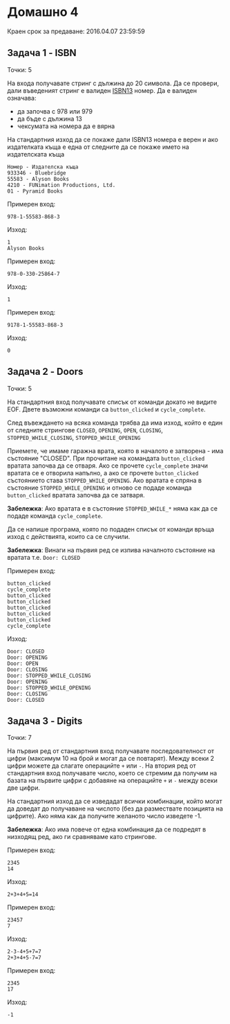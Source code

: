 Домашно 4
===

Краен срок за предаване: 2016.04.07 23:59:59

Задача 1 - ISBN
---
Точки: 5

На входа получавате стринг с дължина до 20 символа. Да се провери, дали въведеният стринг е валиден [ISBN13](https://en.wikipedia.org/wiki/International_Standard_Book_Number) номер. Да е валиден означава:
  * да започва с 978 или 979
  * да бъде с дължина 13
  * чексумата на номера да е вярна

На стандартния изход да се покаже дали ISBN13 номера е верен и ако издателката къща е една от следните да се покаже името на издателската къща

```
Номер - Издателска къща
933346 - Bluebridge
55583 - Alyson Books
4210 - FUNimation Productions, Ltd.
01 - Pyramid Books
```

Примерен вход:
```
978-1-55583-868-3
```
Изход:
```
1
Alyson Books
```

Примерен вход:
```
978-0-330-25864-7
```
Изход:
```
1
```

Примерен вход:
```
9178-1-55583-868-3
```
Изход:
```
0
```

Задача 2 - Doors
---
Точки: 5

На стандартния вход получавате списък от команди докато не видите EOF. Двете възможни команди са `button_clicked` и `cycle_complete`.

След въвеждането на всяка команда трябва да има изход, който е един от следните стрингове `CLOSED`, `OPENING`, `OPEN`, `CLOSING`, `STOPPED_WHILE_CLOSING`, `STOPPED_WHILE_OPENING`

Приемете, че имаме гаражна врата, която в началото е затворена - има състояние "CLOSED". При прочитане на командата `button_clicked` вратата започва да се отваря. Ако се прочете `cycle_complete` значи вратата се е отворила напълно, а ако се прочете `button_clicked` състоянието става `STOPPED_WHILE_OPENING`. Ако вратата е спряна в състояние `STOPPED_WHILE_OPENING` и отново се подаде команда `button_clicked` вратата започва да се затваря.

**Забележка**: Ако вратата е в състояние `STOPPED_WHILE_*` няма как да се подаде команда `cycle_complete`.

Да се напише програма, която по подаден списък от команди връща изход с действията, които са се случили.

**Забележка**: Винаги на първия ред се изпива началното състояние на вратата т.е. `Door: CLOSED`

Примерен вход:
```
button_clicked
cycle_complete
button_clicked
button_clicked
button_clicked
button_clicked
button_clicked
cycle_complete
```
Изход:
```
Door: CLOSED
Door: OPENING
Door: OPEN
Door: CLOSING
Door: STOPPED_WHILE_CLOSING
Door: OPENING
Door: STOPPED_WHILE_OPENING
Door: CLOSING
Door: CLOSED
```

Задача 3 - Digits
---
Точки: 7

На първия ред от стандартния вход получавате последователност от цифри (максимум 10 на брой и могат да се повтарят). Между всеки 2 цифри можете да слагате операцийте `+` или `-`. На втория ред от стандартния вход получавате число, което се стремим да получим на базата на първите цифри с добавяне на операцийте `+` и `-` между всеки две цифри.

На стандартния изход да се изведадат всички комбинации, който могат да доведат до получаване на числото (без да размествате позицията на цифрите). Ако няма как да получите желаното число изведете -1.

**Забележка**: Ако има повече от една комбинация да се подредят в низходящ ред, ако ги сравняваме като стрингове.

Примерен вход:
```
2345
14
```
Изход:
```
2+3+4+5=14
```

Примерен вход:
```
23457
7
```
Изход:
```
2-3-4+5+7=7
2+3+4+5-7=7
```

Примерен вход:
```
2345
17
```
Изход:
```
-1
```

